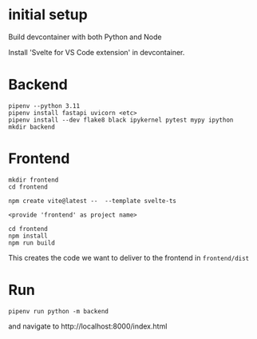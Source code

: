 # initial setup

Build devcontainer with both Python and Node

Install 'Svelte for VS Code extension' in devcontainer.

# Backend 

```
pipenv --python 3.11 
pipenv install fastapi uvicorn <etc>
pipenv install --dev flake8 black ipykernel pytest mypy ipython
mkdir backend 

```

# Frontend
```
mkdir frontend
cd frontend 

npm create vite@latest --  --template svelte-ts

<provide 'frontend' as project name>

cd frontend 
npm install
npm run build
```

This creates the code we want to deliver to the frontend in `frontend/dist`

# Run 

```
pipenv run python -m backend 

```

and navigate to http://localhost:8000/index.html

